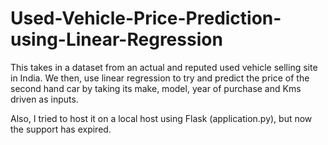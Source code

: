 # Used-Vehicle-Price-Prediction-using-Linear-Regression
This takes in a dataset from an actual and reputed used vehicle selling site in India. We then, use linear regression to try and predict the price of the second hand car by taking its make, model, year of purchase and Kms driven as inputs.

Also, I tried to host it on a local host using Flask (application.py), but now the support has expired.

